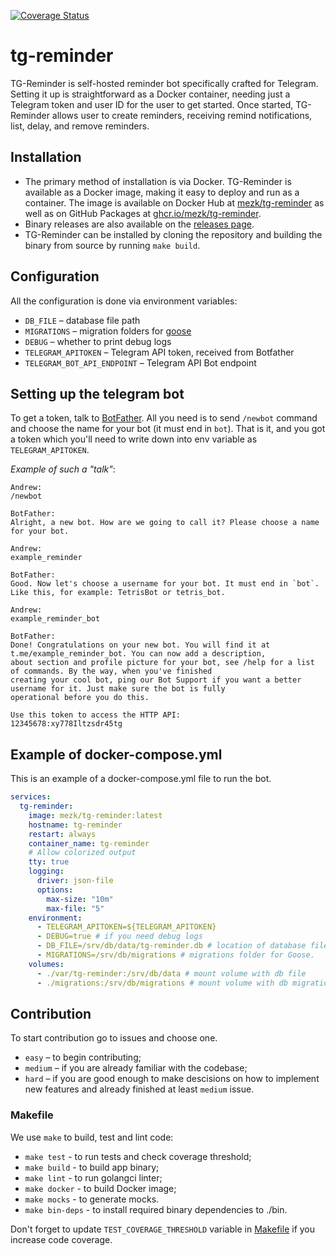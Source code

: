 [![Coverage Status](https://coveralls.io/repos/github/MEZk/tg-reminder/badge.svg?branch=master)](https://coveralls.io/github/MEZk/tg-reminder?branch=master)

# tg-reminder

TG-Reminder is self-hosted reminder bot specifically crafted for Telegram.
Setting it up is straightforward as a Docker container, needing just a Telegram token and user ID for the user to get
started.
Once started, TG-Reminder allows user to create reminders, receiving remind notifications, list, delay, and remove reminders.

## Installation

- The primary method of installation is via Docker. TG-Reminder is available as a Docker image, making it easy to deploy
  and run as a container. The image is available on Docker Hub
  at [mezk/tg-reminder](https://hub.docker.com/r/mezk/tg-reminder) as well as on GitHub Packages
  at [ghcr.io/mezk/tg-reminder](https://ghcr.io/mezk/tg-reminder).
- Binary releases are also available on the [releases page](https://github.com/mezk/tg-reminder/releases/latest).
- TG-Reminder can be installed by cloning the repository and building the binary from source by running `make build`.

## Configuration

All the configuration is done via environment variables:

- `DB_FILE` – database file path
- `MIGRATIONS` – migration folders for [goose](https://github.com/pressly/goose)
- `DEBUG` – whether to print debug logs
- `TELEGRAM_APITOKEN` – Telegram API token, received from Botfather
- `TELEGRAM_BOT_API_ENDPOINT` – Telegram API Bot endpoint

## Setting up the telegram bot

To get a token, talk to [BotFather](https://core.telegram.org/bots#6-botfather). All you need is to send `/newbot`
command and choose the name for your bot (it must end in `bot`). That is it, and you got a token which you'll need to
write down into env variable as `TELEGRAM_APITOKEN`.

_Example of such a "talk"_:

```
Andrew:
/newbot

BotFather:
Alright, a new bot. How are we going to call it? Please choose a name for your bot.

Andrew:
example_reminder

BotFather:
Good. Now let's choose a username for your bot. It must end in `bot`. Like this, for example: TetrisBot or tetris_bot.

Andrew:
example_reminder_bot

BotFather:
Done! Congratulations on your new bot. You will find it at t.me/example_reminder_bot. You can now add a description,
about section and profile picture for your bot, see /help for a list of commands. By the way, when you've finished
creating your cool bot, ping our Bot Support if you want a better username for it. Just make sure the bot is fully
operational before you do this.

Use this token to access the HTTP API:
12345678:xy778Iltzsdr45tg
```

## Example of docker-compose.yml

This is an example of a docker-compose.yml file to run the bot.

```yaml
services:
  tg-reminder:
    image: mezk/tg-reminder:latest
    hostname: tg-reminder
    restart: always
    container_name: tg-reminder
    # Allow colorized output
    tty: true
    logging:
      driver: json-file
      options:
        max-size: "10m"
        max-file: "5"
    environment:
      - TELEGRAM_APITOKEN=${TELEGRAM_APITOKEN}
      - DEBUG=true # if you need debug logs
      - DB_FILE=/srv/db/data/tg-reminder.db # location of database file. We use embedded sqlite.
      - MIGRATIONS=/srv/db/migrations # migrations folder for Goose.
    volumes:
      - ./var/tg-reminder:/srv/db/data # mount volume with db file
      - ./migrations:/srv/db/migrations # mount volume with db migration files
```

## Contribution

To start contribution go to issues and choose one.

- `easy` – to begin contributing;
- `medium` – if you are already familiar with the codebase;
- `hard` – if you are good enough to make descisions on how to implement new features and already finished at
  least `medium` issue.

### Makefile

We use `make` to build, test and lint code:

- `make test` - to run tests and check coverage threshold;
- `make build` - to build app binary;
- `make lint` - to run golangci linter;
- `make docker` - to build Docker image;
- `make mocks` - to generate mocks.
- `make bin-deps` - to install required binary dependencies to ./bin.

Don't forget to update `TEST_COVERAGE_THRESHOLD` variable in [Makefile](Makefile) if you increase code coverage.
